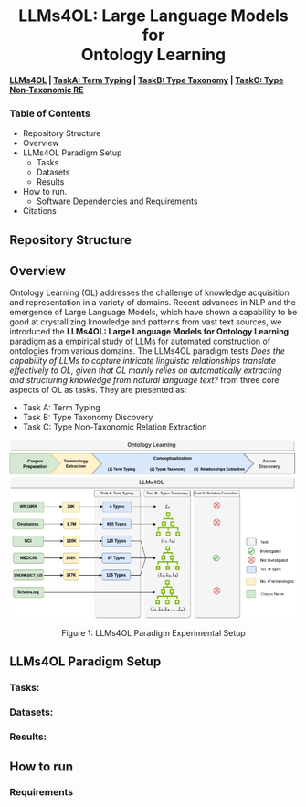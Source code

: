 
<h1 align="center">LLMs4OL: Large Language Models for <br> Ontology Learning 
</h1>

**[LLMs4OL](./README.md#llms4ol-paradigm-setup) | [TaskA: Term Typing](./TaskA/README.md) | [TaskB: Type Taxonomy](./TaskB/README.md) | [TaskC: Type Non-Taxonomic RE](./TaskB/README.md)** 

### Table of Contents
- Repository Structure
- Overview
- LLMs4OL Paradigm Setup
    - Tasks
    - Datasets
    - Results
- How to run.
    - Software Dependencies and Requirements
- Citations

## Repository Structure

## Overview
Ontology Learning (OL) addresses the challenge of knowledge acquisition and representation  in a variety of domains. Recent advances in NLP and the emergence of Large Language Models, which have shown a capability to be good at crystallizing knowledge and patterns from vast text sources, we introduced the **LLMs4OL: Large Language Models for Ontology Learning** paradigm as a empirical study of LLMs for automated construction of ontologies from various domains.  The LLMs4OL paradigm tests *Does the capability of LLMs to capture intricate linguistic relationships translate effectively to OL, given that OL mainly relies on automatically extracting and structuring knowledge from natural language text?* from three core aspects of OL as tasks. They are presented as:

- Task A: Term Typing
- Task B: Type Taxonomy Discovery
- Task C: Type Non-Taxonomic Relation Extraction

![LLMs4OL](images/LLMs4OL.jpg)  
<div align="center">Figure 1: LLMs4OL Paradigm Experimental Setup</div>

## LLMs4OL Paradigm Setup

<!-- 
This repository aims to foster constructing the ORKG using predefined set of predicates existing in the graph.
This directs ORKG users to converge towards selecting predicates added by domain experts while not preventing
them from adding new ones / selecting other ones, as the crowdsourcing concept of the ORKG suggests. Note that this
service and the
Templates Recommendation service
serve the same purpose, but from different perspectives. -->

### Tasks:

### Datasets:

### Results:



## How to run

### Requirements
